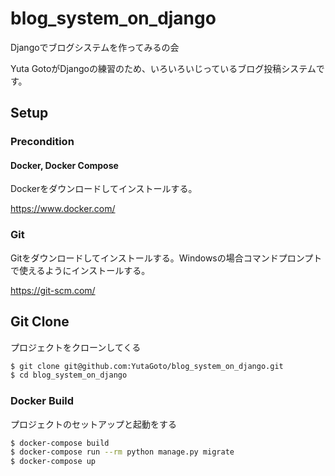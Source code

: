 # blog_system_on_django

Djangoでブログシステムを作ってみるの会

Yuta GotoがDjangoの練習のため、いろいろいじっているブログ投稿システムです。

## Setup

### Precondition

#### Docker, Docker Compose

Dockerをダウンロードしてインストールする。

<https://www.docker.com/>

### Git

Gitをダウンロードしてインストールする。Windowsの場合コマンドプロンプトで使えるようにインストールする。

<https://git-scm.com/>

## Git Clone

プロジェクトをクローンしてくる

```bash
$ git clone git@github.com:YutaGoto/blog_system_on_django.git
$ cd blog_system_on_django
```

### Docker Build

プロジェクトのセットアップと起動をする

```bash
$ docker-compose build
$ docker-compose run --rm python manage.py migrate
$ docker-compose up
```
